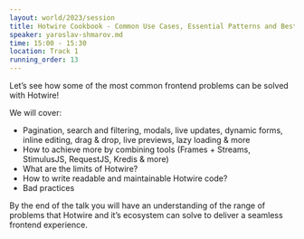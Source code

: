 ```yaml
---
layout: world/2023/session
title: Hotwire Cookbook - Common Use Cases, Essential Patterns and Best Practices
speaker: yaroslav-shmarov.md
time: 15:00 - 15:30
location: Track 1
running_order: 13
---
```


Let’s see how some of the most common frontend problems can be solved with Hotwire!

We will cover:
- Pagination, search and filtering, modals, live updates, dynamic forms, inline editing, drag & drop, live previews, lazy loading & more
- How to achieve more by combining tools (Frames + Streams, StimulusJS, RequestJS, Kredis & more)
- What are the limits of Hotwire?
- How to write readable and maintainable Hotwire code?
- Bad practices

By the end of the talk you will have an understanding of the range of problems that Hotwire and it’s ecosystem can solve to deliver a seamless frontend experience.
